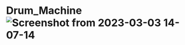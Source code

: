 # Drum_Machine![Screenshot from 2023-03-03 14-07-14](https://user-images.githubusercontent.com/42500339/222716441-51cfbd56-384c-44fd-8e37-385dd5ba5d52.png)
